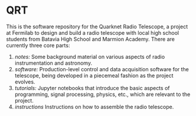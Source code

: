 # QRT
This is the software repository for the Quarknet Radio Telescope, a project at Fermilab to design and build a radio telescope with local high school students from Batavia High School and Marmion Academy. There are currently three core parts:

1. *notes:* Some background material on various aspects of radio instrumentation and astronomy.
2. *software:* Production-level control and data acquisition software for the telescope, being developed in a piecemeal fashion as the project evolves.
3. *tutorials:* Jupyter notebooks that introduce the basic aspects of programming, signal processing, physics, etc., which are relevant to the project.
4. *instructions* Instructions on how to assemble the radio telescope.
